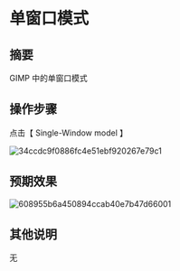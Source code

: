 # 单窗口模式

## 摘要

 GIMP 中的单窗口模式

## 操作步骤

点击【 Single-Window model 】

![34ccdc9f0886fc4e51ebf920267e79c1](https://github.com/microseyuyu/RISCV-testcase/blob/master/GIMP/img/34ccdc9f0886fc4e51ebf920267e79c1.png)

## 预期效果

![608955b6a450894ccab40e7b47d66001](https://github.com/microseyuyu/RISCV-testcase/blob/master/GIMP/img/608955b6a450894ccab40e7b47d66001.png)

## 其他说明

无
